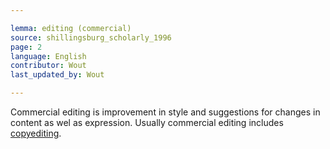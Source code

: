 ```yaml
---

lemma: editing (commercial)
source: shillingsburg_scholarly_1996
page: 2
language: English
contributor: Wout
last_updated_by: Wout

---
```


Commercial editing is improvement in style and suggestions for changes in content as wel as expression. Usually commercial editing includes [copyediting](copyediting.html).
